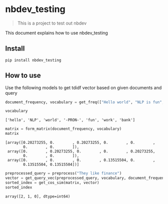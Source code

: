 # nbdev_testing
> This is a project to test out nbdev


This document explains how to use nbdev_testing

## Install

`pip install nbdev_testing`

## How to use

Use the following models to get tdidf vector based on given documents and query

```python
document_frequency, vocabulary = get_freq(["Hello world", "NLP is fun", "We work at the bank"])
```

```python
vocabulary
```




    ['hello', 'NLP', 'world', '-PRON-', 'fun', 'work', 'bank']



```python
matrix = form_matrix(document_frequency, vocabulary)
matrix
```




    [array([0.20273255, 0.        , 0.20273255, 0.        , 0.        ,
            0.        , 0.        ]),
     array([0.        , 0.20273255, 0.        , 0.        , 0.20273255,
            0.        , 0.        ]),
     array([0.        , 0.        , 0.        , 0.13515504, 0.        ,
            0.13515504, 0.13515504])]



```python
preprocessed_query = preprocess("They like finance")
vector = get_query_vec(preprocessed_query, vocabulary, document_frequency)
sorted_index = get_cos_sim(matrix, vector)
sorted_index
```




    array([2, 1, 0], dtype=int64)


